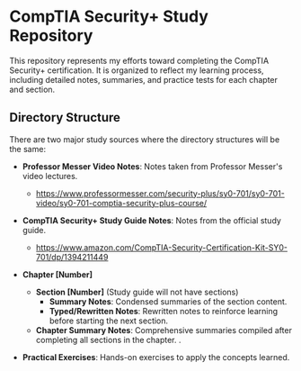 # CompTIA Security+ Study Repository

This repository represents my efforts toward completing the CompTIA Security+ certification. It is organized to reflect my learning process, including detailed notes, summaries, and practice tests for each chapter and section.

## Directory Structure
    
There are two major study sources where the directory structures will be the same:
- **Professor Messer Video Notes**: Notes taken from Professor Messer's video lectures.
  - https://www.professormesser.com/security-plus/sy0-701/sy0-701-video/sy0-701-comptia-security-plus-course/
- **CompTIA Security+ Study Guide Notes**: Notes from the official study guide.
  - https://www.amazon.com/CompTIA-Security-Certification-Kit-SY0-701/dp/1394211449

- **Chapter [Number]**
  - **Section [Number]** (Study guide will not have sections)
    - **Summary Notes**: Condensed summaries of the section content.
    - **Typed/Rewritten Notes**: Rewritten notes to reinforce learning before starting the next section.
  - **Chapter Summary Notes**: Comprehensive summaries compiled after completing all sections in the chapter.
  .
  
- **Practical Exercises**: Hands-on exercises to apply the concepts learned.
